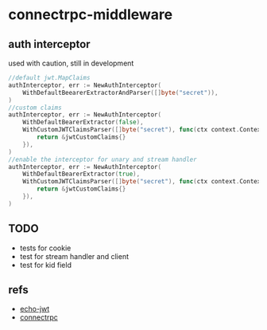 # connectrpc-middleware

## auth interceptor

used with caution, still in development

```go
//default jwt.MapClaims
authInterceptor, err := NewAuthInterceptor(
	WithDefaultBeearerExtractorAndParser([]byte("secret")),
)
//custom claims
authInterceptor, err := NewAuthInterceptor(
	WithDefaultBearerExtractor(false),
	WithCustomJWTClaimsParser([]byte("secret"), func(ctx context.Context) jwt.Claims {
		return &jwtCustomClaims{}
	}),
)
//enable the interceptor for unary and stream handler
authInterceptor, err := NewAuthInterceptor(
	WithDefaultBearerExtractor(true),
	WithCustomJWTClaimsParser([]byte("secret"), func(ctx context.Context) jwt.Claims {
		return &jwtCustomClaims{}
	}),
)
```

## TODO

- tests for cookie
- test for stream handler and client
- test for kid field

## refs

- [echo-jwt](https://github.com/labstack/echo-jwt)
- [connectrpc](https://github.com/connectrpc/connect-go)
